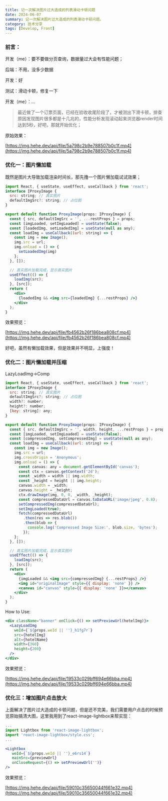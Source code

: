 ```yaml
---
title: 记一次解决图片过大造成的列表滑动卡顿问题
date: 2024-06-07
summary: 记一次解决图片过大造成的列表滑动卡顿问题。
category: 技术分享
tags: [Develop, Front]
---
```


### 前言：

开发（me）：要不要做分页查询，数据量过大会有性能问题；

后端：不用，没多少数据

开发：好

测试：滑动卡顿，修复一下

开发（me）：…

> 最近做了一个订票页面，已经在验收收尾阶段了，才被测出下滑卡顿，排查原因发现图片很多都是十几兆的，性能分析发现滚动起来浏览器render时间达到5秒，好吧，那就开始优化；

原始效果：

[https://img.hehe.dev/api/file/5a798c2b9e788507b0c1f.mp4](https://img.hehe.dev/api/file/5a798c2b9e788507b0c1f.mp4)

### 优化一：图片懒加载

既然是图片大导致加载渲染时间长，那先撸一个图片懒加载试试效果；

```jsx
import React, { useState, useEffect, useCallback } from 'react';
interface IProxyImage {
  src: string; // 真实图片
  defaultImgSrc?: string; // 占位图
}

export default function ProxyImage(props: IProxyImage) {
  const { src, defaultImgSrc = '', ...restProps } = props;
  const [imgLoaded, setImgLoaded] = useState(false);
  const [loadedImg, setLoadedImg] = useState(null as any);
  const loadImg = useCallback((url: string) => {
    const img = new Image();
    img.src = url;
    img.onload = () => {
      setLoadedImg(img)
    };
  }, []);

  // 真实图片加载完成，显示真实图片
  useEffect(() => {
    loadImg(src);
  }, [src]);
  return (
    <div>
      {loadedImg && <img src={loadedImg} {...restProps} />}
    </div>
  );
}

```

效果预览：

[https://img.hehe.dev/api/file/fb4562b26f186bea808cf.mp4](https://img.hehe.dev/api/file/fb4562b26f186bea808cf.mp4)

好吧，虽然有懒加载效果，但是效果并不明显，上强度！

### 优化二：图片懒加载并压缩

LazyLoadImg→Comp

```jsx
import React, { useState, useEffect, useCallback } from 'react';
interface IProxyImage {
  src: string; // 真实图片
  defaultImgSrc?: string; // 占位图
  width?: number;
  height?: number;
  [key: string]: any;
}

export default function ProxyImage(props: IProxyImage) {
  const { src, defaultImgSrc = '', width, height, ...restProps } = props;
  const [imgLoaded, setImgLoaded] = useState(false);
  const [compressedImg, setCompressedImg] = useState(null as any);
  const loadImg = useCallback((url: string) => {
    const img = new Image();
    img.src = url;
    img.crossOrigin = 'Anonymous';
    img.onload = () => {
      const canvas: any = document.getElementById('canvas');
      const ctx = canvas.getContext('2d');
      const _width = width || img.width;
      const _height = height || img.height;
      canvas.width = _width;
      canvas.height = _height;
      ctx.drawImage(img, 0, 0, _width, _height);
      const compressedDataUrl = canvas.toDataURL('image/jpeg', 0.8);
      setCompressedImg(compressedDataUrl);
      setImgLoaded(true);
      fetch(compressedDataUrl)
        .then(res => res.blob())
        .then(blob => {
          console.log('Compressed Image Size:', blob.size, 'bytes');
        });
    };
  }, []);

  // 真实图片加载完成，显示真实图片
  useEffect(() => {
    loadImg(src);
  }, [src]);
  return (
    <div>
      {imgLoaded && <img src={compressedImg} {...restProps} />}
      <img id="originalImage" style={{ display: 'none' }} />
      <canvas id="canvas" style={{ display: 'none' }}></canvas>
    </div>
  );
}

```

How to Use:

```jsx
<div className="banner" onClick={() => setPreviewUrl(hotelImg)}>
  <LazyLoadImg
    weId={`${props.weId || ''}_h1fg7r`}
    src={hotelImg}
    alt={hotelName}
    width={360}
    height={200}
  />
</div>
```

效果预览：

[https://img.hehe.dev/api/file/19533c029bff694e66bba.mp4](https://img.hehe.dev/api/file/19533c029bff694e66bba.mp4)

### 优化三：增加图片点击放大

上面解决了图片过大造成的卡顿问题，但是还不完美，我们需要用户点击的时候预览原始搞清大图，这里我用到了react-image-lightbox来帮实现：

```jsx
...
import Lightbox from 'react-image-lightbox';
import 'react-image-lightbox/style.css';
...

<Lightbox
   weId={`${props.weId || ''}_e6rs14`}
   mainSrc={previewUrl}
   onCloseRequest={() => setPreviewUrl('')}
/>
```

效果预览：

[https://img.hehe.dev/api/file/59010c35650044f661e32.mp4](https://img.hehe.dev/api/file/59010c35650044f661e32.mp4)
